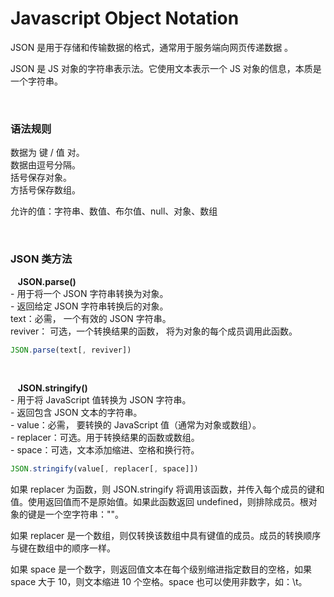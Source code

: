 # Javascript Object Notation

JSON 是用于存储和传输数据的格式，通常用于服务端向网页传递数据 。

JSON 是 JS 对象的字符串表示法。它使用文本表示一个 JS 对象的信息，本质是一个字符串。

</br>

### 语法规则

数据为 键 / 值 对。  
数据由逗号分隔。  
括号保存对象。  
方括号保存数组。  

允许的值：字符串、数值、布尔值、null、对象、数组

</br>

### JSON 类方法

​  &nbsp;&nbsp;**JSON.parse()**  
 \- 用于将一个 JSON 字符串转换为对象。  
 \- 返回给定 JSON 字符串转换后的对象。  
text：必需， 一个有效的 JSON 字符串。  
reviver： 可选，一个转换结果的函数， 将为对象的每个成员调用此函数。  

```javascript
JSON.parse(text[, reviver])
```

</br>

​	 &nbsp;&nbsp;**JSON.stringify()**  
 \- 用于将 JavaScript 值转换为 JSON 字符串。  
 \- 返回包含 JSON 文本的字符串。  
 \- value：必需， 要转换的 JavaScript 值（通常为对象或数组）。  
 \- replacer：可选。用于转换结果的函数或数组。  
 \- space：可选，文本添加缩进、空格和换行符。  

```javascript
JSON.stringify(value[, replacer[, space]])
```

如果 replacer 为函数，则 JSON.stringify 将调用该函数，并传入每个成员的键和值。使用返回值而不是原始值。如果此函数返回 undefined，则排除成员。根对象的键是一个空字符串：""。

如果 replacer 是一个数组，则仅转换该数组中具有键值的成员。成员的转换顺序与键在数组中的顺序一样。

如果 space 是一个数字，则返回值文本在每个级别缩进指定数目的空格，如果 space 大于 10，则文本缩进 10 个空格。space 也可以使用非数字，如：\t。

